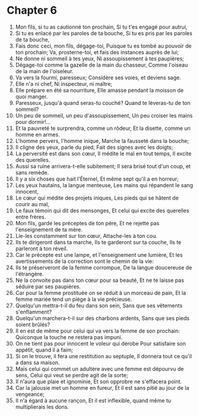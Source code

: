 # Chapter 6

1. Mon fils, si tu as cautionné ton prochain, Si tu t'es engagé pour autrui,
2. Si tu es enlacé par les paroles de ta bouche, Si tu es pris par les paroles de ta bouche,
3. Fais donc ceci, mon fils, dégage-toi, Puisque tu es tombé au pouvoir de ton prochain; Va, prosterne-toi, et fais des instances auprès de lui;
4. Ne donne ni sommeil à tes yeux, Ni assoupissement à tes paupières;
5. Dégage-toi comme la gazelle de la main du chasseur, Comme l'oiseau de la main de l'oiseleur.
6. Va vers la fourmi, paresseux; Considère ses voies, et deviens sage.
7. Elle n'a ni chef, Ni inspecteur, ni maître;
8. Elle prépare en été sa nourriture, Elle amasse pendant la moisson de quoi manger.
9. Paresseux, jusqu'à quand seras-tu couché? Quand te lèveras-tu de ton sommeil?
10. Un peu de sommeil, un peu d'assoupissement, Un peu croiser les mains pour dormir!...
11. Et la pauvreté te surprendra, comme un rôdeur, Et la disette, comme un homme en armes.
12. L'homme pervers, l'homme inique, Marche la fausseté dans la bouche;
13. Il cligne des yeux, parle du pied, Fait des signes avec les doigts;
14. La perversité est dans son cœur, Il médite le mal en tout temps, Il excite des querelles.
15. Aussi sa ruine arrivera-t-elle subitement; Il sera brisé tout d'un coup, et sans remède.
16. Il y a six choses que hait l'Éternel, Et même sept qu'il a en horreur;
17. Les yeux hautains, la langue menteuse, Les mains qui répandent le sang innocent,
18. Le cœur qui médite des projets iniques, Les pieds qui se hâtent de courir au mal,
19. Le faux témoin qui dit des mensonges, Et celui qui excite des querelles entre frères.
20. Mon fils, garde les préceptes de ton père, Et ne rejette pas l'enseignement de ta mère.
21. Lie-les constamment sur ton cœur, Attache-les à ton cou.
22. Ils te dirigeront dans ta marche, Ils te garderont sur ta couche, Ils te parleront à ton réveil.
23. Car le précepte est une lampe, et l'enseignement une lumière, Et les avertissements de la correction sont le chemin de la vie:
24. Ils te préserveront de la femme corrompue, De la langue doucereuse de l'étrangère.
25. Ne la convoite pas dans ton cœur pour sa beauté, Et ne te laisse pas séduire par ses paupières.
26. Car pour la femme prostituée on se réduit à un morceau de pain, Et la femme mariée tend un piège à la vie précieuse.
27. Quelqu'un mettra-t-il du feu dans son sein, Sans que ses vêtements s'enflamment?
28. Quelqu'un marchera-t-il sur des charbons ardents, Sans que ses pieds soient brûlés?
29. Il en est de même pour celui qui va vers la femme de son prochain: Quiconque la touche ne restera pas impuni.
30. On ne tient pas pour innocent le voleur qui dérobe Pour satisfaire son appétit, quand il a faim;
31. Si on le trouve, il fera une restitution au septuple, Il donnera tout ce qu'il a dans sa maison.
32. Mais celui qui commet un adultère avec une femme est dépourvu de sens, Celui qui veut se perdre agit de la sorte;
33. Il n'aura que plaie et ignominie, Et son opprobre ne s'effacera point.
34. Car la jalousie met un homme en fureur, Et il est sans pitié au jour de la vengeance;
35. Il n'a égard à aucune rançon, Et il est inflexible, quand même tu multiplierais les dons.

